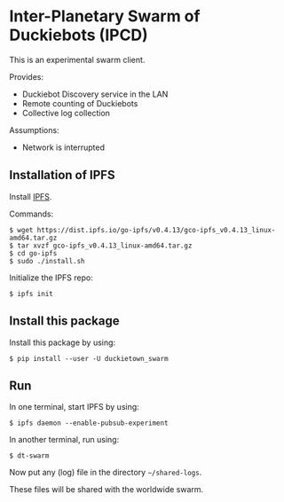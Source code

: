 # Inter-Planetary Swarm of Duckiebots (IPCD)


This is an experimental swarm client.


Provides:

- Duckiebot Discovery service in the LAN
- Remote counting of Duckiebots
- Collective log collection

Assumptions:

- Network is interrupted




## Installation of IPFS

Install [IPFS](https://ipfs.io/docs/install/).

Commands:

    $ wget https://dist.ipfs.io/go-ipfs/v0.4.13/gco-ipfs_v0.4.13_linux-amd64.tar.gz
    $ tar xvzf gco-ipfs_v0.4.13_linux-amd64.tar.gz
    $ cd go-ipfs 
    $ sudo ./install.sh
    
Initialize the IPFS repo:

    $ ipfs init  

## Install this package
    
Install this package by using:

    $ pip install --user -U duckietown_swarm
    
## Run

In one terminal, start IPFS by using:

    $ ipfs daemon --enable-pubsub-experiment

In another terminal, run using:

    $ dt-swarm
    
Now put any (log) file in the directory `~/shared-logs`.

These files will be shared with the worldwide swarm. 
  